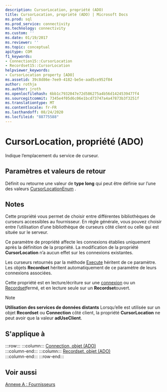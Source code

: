 ```yaml
---
description: CursorLocation, propriété (ADO)
title: CursorLocation, propriété (ADO) | Microsoft Docs
ms.prod: sql
ms.prod_service: connectivity
ms.technology: connectivity
ms.custom: ''
ms.date: 01/19/2017
ms.reviewer: ''
ms.topic: conceptual
apitype: COM
f1_keywords:
- Connection15::CursorLocation
- Recordset15::CursorLocation
helpviewer_keywords:
- CursorLocation property [ADO]
ms.assetid: 39c8d86e-7ee9-4182-be5e-aad5ce952f84
author: rothja
ms.author: jroth
ms.openlocfilehash: 6bb1c7932047e72d586275a4b56d1424539477f4
ms.sourcegitcommit: 7345e4f05d6c06e1bcd73747a4a47873b3f3251f
ms.translationtype: MT
ms.contentlocale: fr-FR
ms.lasthandoff: 08/24/2020
ms.locfileid: "88775588"
---
```

# <a name="cursorlocation-property-ado"></a>CursorLocation, propriété (ADO)
Indique l’emplacement du service de curseur.  
  
## <a name="settings-and-return-values"></a>Paramètres et valeurs de retour  
 Définit ou retourne une valeur de **type long** qui peut être définie sur l’une des valeurs [CursorLocationEnum](./cursorlocationenum.md) .  
  
## <a name="remarks"></a>Notes  
 Cette propriété vous permet de choisir entre différentes bibliothèques de curseurs accessibles au fournisseur. En règle générale, vous pouvez choisir entre l’utilisation d’une bibliothèque de curseurs côté client ou celle qui est située sur le serveur.  
  
 Ce paramètre de propriété affecte les connexions établies uniquement après la définition de la propriété. La modification de la propriété **CursorLocation** n’a aucun effet sur les connexions existantes.  
  
 Les curseurs retournés par la méthode [Execute](./execute-method-ado-connection.md) héritent de ce paramètre. Les objets **Recordset** héritent automatiquement de ce paramètre de leurs connexions associées.  
  
 Cette propriété est en lecture/écriture sur une [connexion](./connection-object-ado.md) ou un [Recordset](./recordset-object-ado.md)fermé, et en lecture seule sur un **Recordset**ouvert.  
  
> [!NOTE]
>  **Utilisation des services de données distants** Lorsqu’elle est utilisée sur un objet **Recordset** ou **Connection** côté client, la propriété **CursorLocation** ne peut avoir que la valeur **adUseClient**.  
  
## <a name="applies-to"></a>S'applique à  

:::row:::
    :::column:::
        [Connection, objet (ADO)](./connection-object-ado.md)  
    :::column-end:::
    :::column:::
        [Recordset, objet (ADO)](./recordset-object-ado.md)  
    :::column-end:::
:::row-end:::

## <a name="see-also"></a>Voir aussi  
 [Annexe A : Fournisseurs](../../guide/appendixes/appendix-a-providers.md)